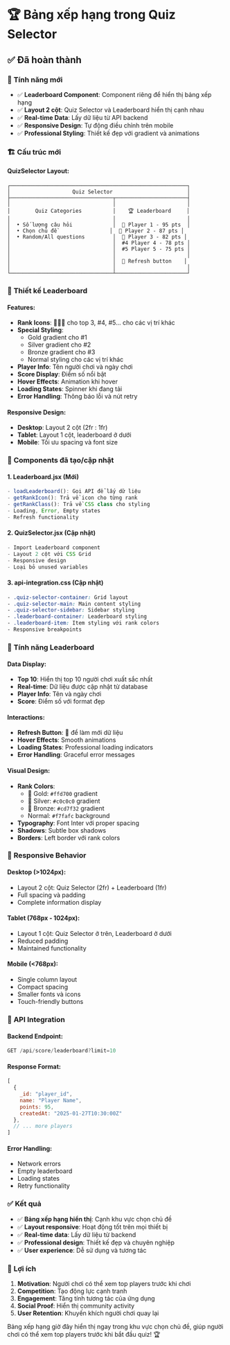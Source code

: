 # 🏆 Bảng xếp hạng trong Quiz Selector

## ✅ **Đã hoàn thành**

### 🎯 **Tính năng mới**
- ✅ **Leaderboard Component**: Component riêng để hiển thị bảng xếp hạng
- ✅ **Layout 2 cột**: Quiz Selector và Leaderboard hiển thị cạnh nhau
- ✅ **Real-time Data**: Lấy dữ liệu từ API backend
- ✅ **Responsive Design**: Tự động điều chỉnh trên mobile
- ✅ **Professional Styling**: Thiết kế đẹp với gradient và animations

### 🏗️ **Cấu trúc mới**

#### **QuizSelector Layout:**
```
┌─────────────────────────────────────────────────────────┐
│                    Quiz Selector                        │
├─────────────────────────────────┬───────────────────────┤
│                                 │                       │
│        Quiz Categories          │    🏆 Leaderboard     │
│                                 │                       │
│  • Số lượng câu hỏi             │  🥇 Player 1 - 95 pts  │
│  • Chọn chủ đề                 │  🥈 Player 2 - 87 pts │
│  • Random/All questions         │  🥉 Player 3 - 82 pts │
│                                 │  #4 Player 4 - 78 pts │
│                                 │  #5 Player 5 - 75 pts │
│                                 │                       │
│                                 │  🔄 Refresh button    │
│                                 │                       │
└─────────────────────────────────┴───────────────────────┘
```

### 🎨 **Thiết kế Leaderboard**

#### **Features:**
- **Rank Icons**: 🥇🥈🥉 cho top 3, #4, #5... cho các vị trí khác
- **Special Styling**: 
  - Gold gradient cho #1
  - Silver gradient cho #2  
  - Bronze gradient cho #3
  - Normal styling cho các vị trí khác
- **Player Info**: Tên người chơi và ngày chơi
- **Score Display**: Điểm số nổi bật
- **Hover Effects**: Animation khi hover
- **Loading States**: Spinner khi đang tải
- **Error Handling**: Thông báo lỗi và nút retry

#### **Responsive Design:**
- **Desktop**: Layout 2 cột (2fr : 1fr)
- **Tablet**: Layout 1 cột, leaderboard ở dưới
- **Mobile**: Tối ưu spacing và font size

### 🔧 **Components đã tạo/cập nhật**

#### **1. Leaderboard.jsx (Mới)**
```javascript
- loadLeaderboard(): Gọi API để lấy dữ liệu
- getRankIcon(): Trả về icon cho từng rank
- getRankClass(): Trả về CSS class cho styling
- Loading, Error, Empty states
- Refresh functionality
```

#### **2. QuizSelector.jsx (Cập nhật)**
```javascript
- Import Leaderboard component
- Layout 2 cột với CSS Grid
- Responsive design
- Loại bỏ unused variables
```

#### **3. api-integration.css (Cập nhật)**
```css
- .quiz-selector-container: Grid layout
- .quiz-selector-main: Main content styling
- .quiz-selector-sidebar: Sidebar styling
- .leaderboard-container: Leaderboard styling
- .leaderboard-item: Item styling với rank colors
- Responsive breakpoints
```

### 🎯 **Tính năng Leaderboard**

#### **Data Display:**
- **Top 10**: Hiển thị top 10 người chơi xuất sắc nhất
- **Real-time**: Dữ liệu được cập nhật từ database
- **Player Info**: Tên và ngày chơi
- **Score**: Điểm số với format đẹp

#### **Interactions:**
- **Refresh Button**: 🔄 để làm mới dữ liệu
- **Hover Effects**: Smooth animations
- **Loading States**: Professional loading indicators
- **Error Handling**: Graceful error messages

#### **Visual Design:**
- **Rank Colors**:
  - 🥇 Gold: `#ffd700` gradient
  - 🥈 Silver: `#c0c0c0` gradient  
  - 🥉 Bronze: `#cd7f32` gradient
  - Normal: `#f7fafc` background
- **Typography**: Font Inter với proper spacing
- **Shadows**: Subtle box shadows
- **Borders**: Left border với rank colors

### 📱 **Responsive Behavior**

#### **Desktop (>1024px):**
- Layout 2 cột: Quiz Selector (2fr) + Leaderboard (1fr)
- Full spacing và padding
- Complete information display

#### **Tablet (768px - 1024px):**
- Layout 1 cột: Quiz Selector ở trên, Leaderboard ở dưới
- Reduced padding
- Maintained functionality

#### **Mobile (<768px):**
- Single column layout
- Compact spacing
- Smaller fonts và icons
- Touch-friendly buttons

### 🚀 **API Integration**

#### **Backend Endpoint:**
```javascript
GET /api/score/leaderboard?limit=10
```

#### **Response Format:**
```javascript
[
  {
    _id: "player_id",
    name: "Player Name",
    points: 95,
    createdAt: "2025-01-27T10:30:00Z"
  },
  // ... more players
]
```

#### **Error Handling:**
- Network errors
- Empty leaderboard
- Loading states
- Retry functionality

### ✅ **Kết quả**

- ✅ **Bảng xếp hạng hiển thị**: Cạnh khu vực chọn chủ đề
- ✅ **Layout responsive**: Hoạt động tốt trên mọi thiết bị
- ✅ **Real-time data**: Lấy dữ liệu từ backend
- ✅ **Professional design**: Thiết kế đẹp và chuyên nghiệp
- ✅ **User experience**: Dễ sử dụng và tương tác

### 🎯 **Lợi ích**

1. **Motivation**: Người chơi có thể xem top players trước khi chơi
2. **Competition**: Tạo động lực cạnh tranh
3. **Engagement**: Tăng tính tương tác của ứng dụng
4. **Social Proof**: Hiển thị community activity
5. **User Retention**: Khuyến khích người chơi quay lại

Bảng xếp hạng giờ đây hiển thị ngay trong khu vực chọn chủ đề, giúp người chơi có thể xem top players trước khi bắt đầu quiz! 🏆

